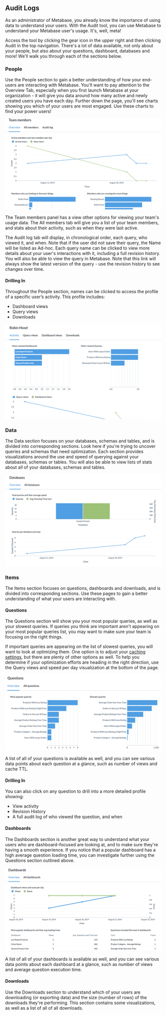 ## Audit Logs

As an administrator of Metabase, you already know the importance of using data to understand your users. With the Audit tool, you can use Metabase to understand your Metabase user's usage. It's, well, meta! 

Access the tool by clicking the gear icon in the upper right and then clicking Audit in the top navigation. There's a lot of data available, not only about your people, but also about your questions, dashboard, databases and more! We'll walk you through each of the sections below.

### People

Use the People section to gain a better understanding of how your end-users are interacting with Metabase. You'll want to pay attention to the Overview Tab, especially when you first launch Metabase at your organization - it will give you data around how many active and newly created users you have each day. Further down the page, you'll see charts showing you which of your users are most engaged. Use these charts to find your power users!

![Team Members](./images/audit-team.png)

The Team members panel has a view other options for viewing your team's usage data. The All members tab will give you a list of your team members, and stats about their activity, such as when they were last active.

The Audit log tab will display, in chronological order, each query, who viewed it, and when. Note that if the user did not save their query, the Name will be listed as Ad-hoc. Each query name can be clicked to view more details about your user's interactions with it, including a full revision history. You will also be able to view the query in Metabase. Note that this link will always show the latest version of the query - use the revision history to see changes over time.


#### Drilling In

Throughout the People section, names can be clicked to access the profile of a specific user’s activity. This profile includes:

* Dashboard views
* Query views
* Downloads

![Team Members](./images/audit-teammember.png)

### Data

The Data section focuses on your databases, schemas and tables, and is divided into corresponding sections. Look here if you're trying to uncover queries and schemas that need optimization.  Each section provides visualizations around the use and speed of querying against your databases, schemas or tables. You will also be able to view lists of stats about all of your databases, schemas and tables.

![Data](./images/audit-data.png)

### Items
The Items section focuses on questions, dashboards and downloads, and is divided into corresponding sections. Use these pages to gain a better understanding of what your users are interacting with.

#### Questions

The Questions section will show you your most popular queries, as well as your slowest queries. If queries you think are important aren't appearing on your most popular queries list, you may want to make sure your team is focusing on the right things. 

If important queries are appearing on the list of slowest queries, you will want to look at optimizing them. One option is to adjust your [caching settings](../../14-caching.html), but there are plenty of other options as well. To help you determine if your optimization efforts are heading in the right direction, use the Query views and speed per day visualization at the bottom of the page.

![Items](./images/audit-questions.png)

A list of all of your questions is available as well, and you can see various data points about each question at a glance, such as number of views and cache TTL.

#### Drilling In

You can also click on any question to drill into a more detailed profile showing:

* View activity
* Revision History
* A full audit log of who viewed the question, and when

#### Dashboards

The Dashboards section is another great way to understand what your users who are dashboard-focused are looking at, and to make sure they're having a smooth experience. If you notice that a popular dashboard has a high average question loading time, you can investigate further using the Questions section outlined above.

![Items](./images/audit-dashboards.png)

A list of all of your dashboards is available as well, and you can see various data points about each dashboard at a glance, such as number of views and average question execution time.

#### Downloads

Use the Downloads section to understand which of your users are downloading (or exporting data) and the size (number of rows) of the downloads they're performing. This section contains some visualizations, as well as a list of all of all downloads.
